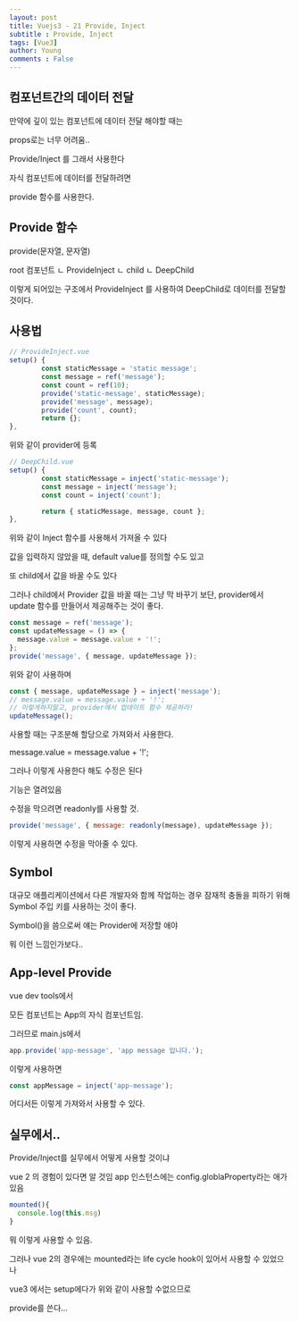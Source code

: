 ```yaml
---
layout: post
title: Vuejs3 - 21 Provide, Inject
subtitle : Provide, Inject
tags: [Vue3]
author: Young
comments : False
---
```


## 컴포넌트간의 데이터 전달

만약에 깊이 있는 컴포넌트에 데이터 전달 해야할 때는

props로는 너무 어려움..

Provide/Inject 를 그래서 사용한다


자식 컴포넌트에 데이터를 전달하려면 

provide 함수를 사용한다.

## Provide 함수

provide(문자열, 문자열)

root 컴포넌트 
 ㄴ ProvideInject
  ㄴ child
   ㄴ DeepChild

이렇게 되어있는 구조에서 
ProvideInject 를 사용하여 DeepChild로 데이터를 전달할 것이다.

## 사용법

```js
// ProvideInject.vue
setup() {
		const staticMessage = 'static message';
		const message = ref('message');
		const count = ref(10);
		provide('static-message', staticMessage);
		provide('message', message);
		provide('count', count);
		return {};
},
```

위와 같이 provider에 등록

```js
// DeepChild.vue
setup() {
		const staticMessage = inject('static-message');
		const message = inject('message');
		const count = inject('count');

		return { staticMessage, message, count };
},
```
위와 같이 Inject 함수를 사용해서 가져올 수 있다

값을 입력하지 않았을 때, default value를 정의할 수도 있고

또 child에서 값을 바꿀 수도 있다

그러나 child에서 Provider 값을 바꿀 때는
그냥 막 바꾸기 보단, 
provider에서 update 함수를 만들어서 제공해주는 것이 좋다.

```js
const message = ref('message');
const updateMessage = () => {
  message.value = message.value + '!';
};
provide('message', { message, updateMessage });
```

위와 같이 사용하며

```js
const { message, updateMessage } = inject('message');
// message.value = message.value + '!';
// 이렇게하지말고, provider에서 업데이트 함수 제공하라!
updateMessage();
```

사용할 때는 구조분해 할당으로 가져와서 사용한다.

message.value = message.value + '!';

그러나 이렇게 사용한다 해도 수정은 된다

기능은 열려있음

수정을 막으려면 readonly를 사용할 것.

```js
provide('message', { message: readonly(message), updateMessage });
```

이렇게 사용하면 수정을 막아줄 수 있다.

## Symbol

대규모 애플리케이션에서 다른 개발자와 함께 작업하는 경우 잠재적 충돌을 피하기 위해
Symbol 주입 키를 사용하는 것이 좋다.

Symbol()을 씀으로써 얘는 Provider에 저장할 애야 

뭐 이런 느낌인가보다..

## App-level Provide 

vue dev tools에서

모든 컴포넌트는 App의 자식 컴포넌트임.

그러므로 main.js에서

```js
app.provide('app-message', 'app message 입니다.');
```

이렇게 사용하면
```js
const appMessage = inject('app-message');
```

어디서든 이렇게 가져와서 사용할 수 있다.

## 실무에서..
Provide/Inject를 실무에서 어떻게 사용할 것이냐

vue 2 의 경험이 있다면 알 것임
app 인스턴스에는 config.globlaProperty라는 애가 있음

```js
mounted(){
  console.log(this.msg)
}
```

뭐 이렇게 사용할 수 있음.

그러나 vue 2의 경우에는 mounted라는 life cycle hook이 있어서 사용할 수 있었으나

vue3 에서는 setup에다가 위와 같이 사용할 수없으므로

provide를 쓴다...

